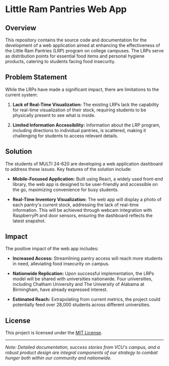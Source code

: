 # Little Ram Pantries Web App

## Overview

This repository contains the source code and documentation for the development of a web application aimed at enhancing the effectiveness of the Little Ram Pantries (LRP) program on college campuses. The LRPs serve as distribution points for essential food items and personal hygiene products, catering to students facing food insecurity.

## Problem Statement

While the LRPs have made a significant impact, there are limitations to the current system:

1. **Lack of Real-Time Visualization:** The existing LRPs lack the capability for real-time visualization of their stock, requiring students to be physically present to see what is inside.

2. **Limited Information Accessibility:** Information about the LRP program, including directions to individual pantries, is scattered, making it challenging for students to access relevant details.

## Solution

The students of MULTI 24-620 are developing a web application dashboard to address these issues. Key features of the solution include:

- **Mobile-Focused Application:** Built using React, a widely used front-end library, the web app is designed to be user-friendly and accessible on the go, maximizing convenience for busy students.

- **Real-Time Inventory Visualization:** The web app will display a photo of each pantry's current stock, addressing the lack of real-time information. This will be achieved through webcam integration with RaspberryPI and door sensors, ensuring the dashboard reflects the latest snapshot.

## Impact

The positive impact of the web app includes:

- **Increased Access:** Streamlining pantry access will reach more students in need, alleviating food insecurity on campus.

- **Nationwide Replication:** Upon successful implementation, the LRPs model will be shared with universities nationwide. Four universities, including Chatham University and The University of Alabama at Birmingham, have already expressed interest.

- **Estimated Reach:** Extrapolating from current metrics, the project could potentially feed over 28,000 students across different universities.

## License

This project is licensed under the [MIT License](LICENSE.md).

---

*Note: Detailed documentation, success stories from VCU's campus, and a robust product design are integral components of our strategy to combat hunger both within our community and nationwide.*
